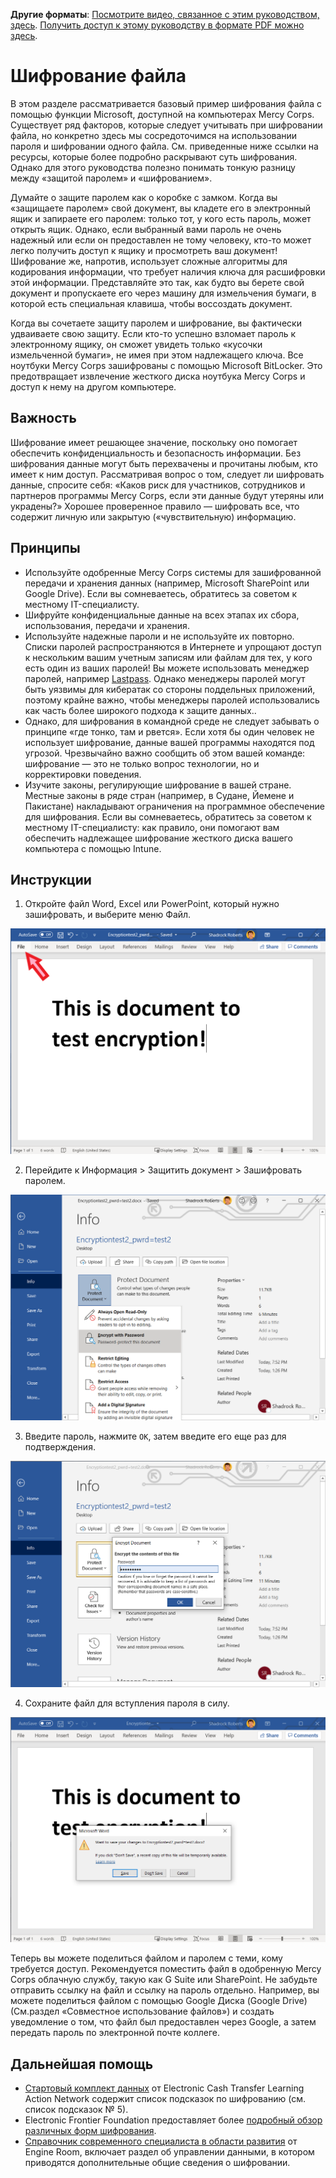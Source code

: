 **Другие форматы**: [Посмотрите видео, связанное с этим руководством, здесь](https://youtu.be/0o_jdQiTkvo). [Получить доступ к этому руководству в формате PDF можно здесь](https://dldocs.mercycorps.org/DPPEncryptionGuideRU.pdf).

# Шифрование файла
В этом разделе рассматривается базовый пример шифрования файла с помощью функции Microsoft, доступной на компьютерах Mercy Corps. Существует ряд факторов, которые следует учитывать при шифровании файла, но конкретно здесь мы сосредоточимся на использовании пароля и шифровании одного файла. См. приведенные ниже ссылки на ресурсы, которые более подробно раскрывают суть шифрования. Однако для этого руководства полезно понимать тонкую разницу между «защитой паролем» и «шифрованием».

Думайте о защите паролем как о коробке с замком. Когда вы «защищаете паролем» свой документ, вы кладете его в электронный ящик и запираете его паролем: только тот, у кого есть пароль, может открыть ящик. Однако, если выбранный вами пароль не очень надежный или если он предоставлен не тому человеку, кто-то может легко получить доступ к ящику и просмотреть ваш документ! Шифрование же, напротив, использует сложные алгоритмы для кодирования информации, что требует наличия ключа для расшифровки этой информации. Представляйте это так, как будто вы берете свой документ и пропускаете его через машину для измельчения бумаги, в которой есть специальная клавиша, чтобы воссоздать документ.

Когда вы сочетаете защиту паролем и шифрование, вы фактически удваиваете свою защиту. Если кто-то успешно взломает пароль к электронному ящику, он сможет увидеть только «кусочки измельченной бумаги», не имея при этом надлежащего ключа. Все ноутбуки Mercy Corps зашифрованы с помощью Microsoft BitLocker. Это предотвращает извлечение жесткого диска ноутбука Mercy Corps и доступ к нему на другом компьютере.

## Важность
Шифрование имеет решающее значение, поскольку оно помогает обеспечить конфиденциальность и безопасность информации. Без шифрования данные могут быть перехвачены и прочитаны любым, кто имеет к ним доступ. Рассматривая вопрос о том, следует ли шифровать данные, спросите себя: «Каков риск для участников, сотрудников и партнеров программы Mercy Corps, если эти данные будут утеряны или украдены?» Хорошее проверенное правило — шифровать все, что содержит личную или закрытую («чувствительную) информацию.

## Принципы
- Используйте одобренные Mercy Corps системы для зашифрованной передачи и хранения данных (например, Microsoft SharePoint или Google Drive). Если вы сомневаетесь, обратитесь за советом к местному IT-специалисту.
- Шифруйте конфиденциальные данные на всех этапах их сбора, использования, передачи и хранения.
- Используйте надежные пароли и не используйте их повторно. Списки паролей распространяются в Интернете и упрощают доступ к нескольким вашим учетным записям или файлам для тех, у кого есть один из ваших паролей! Вы можете использовать менеджер паролей, например [Lastpass](https://www.lastpass.com/). Однако менеджеры паролей могут быть уязвимы для кибератак со стороны поддельных приложений, поэтому крайне важно, чтобы менеджеры паролей использовались как часть более широкого подхода к защите данных..
- Однако, для шифрования в командной среде не следует забывать о принципе «где тонко, там и рвется». Если хотя бы один человек не использует шифрование, данные вашей программы находятся под угрозой. Чрезвычайно важно сообщить об этом вашей команде: шифрование — это не только вопрос технологии, но и корректировки поведения.
- Изучите законы, регулирующие шифрование в вашей стране. Местные законы в ряде стран (например, в Судане, Йемене и Пакистане) накладывают ограничения на программное обеспечение для шифрования. Если вы сомневаетесь, обратитесь за советом к местному IT-специалисту: как правило, они помогают вам обеспечить надлежащее шифрование жесткого диска вашего компьютера с помощью Intune.

## Инструкции

1. Откройте файл Word, Excel или PowerPoint, который нужно зашифровать, и выберите меню Файл.

![Uploading a file](images/Encrypt1.png)

2. Перейдите к Информация > Защитить документ > Зашифровать паролем.

![Uploading a file](images/Encrypt3.png)

3. Введите пароль, нажмите `OK`, затем введите его еще раз для подтверждения.

![Uploading a file](images/Encrypt4.png)

4. Сохраните файл для вступления пароля в силу.

![Uploading a file](images/Encrypt5.png)

Теперь вы можете поделиться файлом и паролем с теми, кому требуется доступ. Рекомендуется поместить файл в одобренную Mercy Corps облачную службу, такую как G Suite или SharePoint. Не забудьте отправить ссылку на файл и ссылку на пароль отдельно. Например, вы можете поделиться файлом с помощью Google Диска (Google Drive) (См.раздел «Совместное использование файлов») и создать уведомление о том, что файл был предоставлен через Google, а затем передать пароль по электронной почте коллеге.

## Дальнейшая помощь
- [Стартовый комплект данных](https://www.calpnetwork.org/wp-content/uploads/2020/06/DataStarterKitforFieldStaffELAN.pdf) от Electronic Cash Transfer Learning Action Network содержит список подсказок по шифрованию (см. список подсказок № 5).
- Electronic Frontier Foundation предоставляет более [подробный обзор различных форм шифрования](https://ssd.eff.org/en/module/what-should-i-know-about-encryption).
- [Справочник современного специалиста в области развития](https://the-engine-room.github.io/responsible-data-handbook/) от Engine Room, включает раздел об управлении данными, в котором приводятся дополнительные общие сведения о шифровании.
